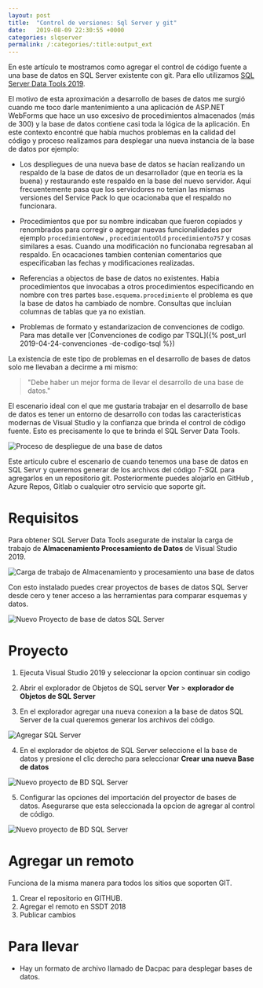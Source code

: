 ```yaml
---
layout: post
title:  "Control de versiones: Sql Server y git"
date:   2019-08-09 22:30:55 +0000
categories: slqserver
permalink: /:categories/:title:output_ext
---
```


En este artículo te mostramos como agregar el control de código fuente a una base de datos en SQL Server existente con git.
Para ello utilizamos [SQL Server Data Tools 2019](https://docs.microsoft.com/es-es/sql/ssdt/download-sql-server-data-tools-ssdt?view=sql-server-2017).

El motivo de esta aproximación a desarrollo de bases de datos me surgió cuando me toco darle mantenimiento a una aplicación de ASP.NET WebForms que hace un uso excesivo de procedimientos almacenados (más de 300) y la base de datos contiene casi toda la lógica de la aplicación. En este contexto encontré que había muchos problemas en la calidad del código y proceso realizamos para desplegar una nueva instancia de la base de datos por ejemplo:

* Los despliegues de una nueva base de datos se hacían realizando un respaldo de la base de datos de un desarrollador (que en teoría es la buena) y restaurando este respaldo en  la base del nuevo servidor. Aquí frecuentemente pasa que los servicdores no tenian las mismas versiones del Service Pack lo que ocacionaba que el respaldo no funcionara.

* Procedimientos que por su nombre indicaban que fueron copiados y renombrados para corregir o agregar nuevas funcionalidades por ejemplo `procedimientoNew` , `procedimientoOld` `procedimiento757` y cosas similares a esas. Cuando una modificación no funcionaba regresaban al respaldo. En ocacaciones tambien contenian comentarios que especificaban las fechas y modificaciones realizadas.

* Referencias a objectos de base de datos no existentes. Habia procedimientos que invocabas a otros procedimientos especificando en nombre con tres partes `base.esquema.procedimiento` el problema es que la base de datos ha cambiado de nombre. Consultas que incluian columnas de tablas que ya no existian.

* Problemas de formato y estandarizacion de convenciones de codigo. Para mas detalle ver [Convenciones de codigo par TSQL]({% post_url 2019-04-24-convenciones -de-codigo-tsql %})

La existencia de este tipo de problemas en el desarrollo de bases de datos solo me llevaban a decirme a mi mismo:

> "Debe haber un mejor forma de llevar el desarrollo de una base de datos."

El escenario ideal con el que me gustaria trabajar en el desarrollo de base de datos es tener un entorno de desarrollo con todas las caracteristicas modernas de Visual Studio y la confianza que brinda el control de código fuente. Esto es precisamente lo que te brinda el SQL Server Data Tools.

<img data-src="/img/DevopsDeployment.png" class="lazyload"  alt="Proceso de despliegue de una base de datos">

Este articulo cubre el escenario de cuando tenemos una base de datos en SQL Servr y queremos generar de los archivos del código *T-SQL* para agregarlos en un repositorio git. Posteriormente puedes alojarlo en GitHub , Azure Repos, Gitlab o cualquier otro servicio que soporte git.

# Requisitos

Para obtener SQL Server Data Tools asegurate de instalar la carga de trabajo de **Almacenamiento Procesamiento de Datos** de Visual Studio 2019.

<img data-src="/img/DatosWorkload.JPG" class="lazyload"  alt="Carga de trabajo de Almacenamiento y procesamiento una base de datos">

Con esto instalado puedes crear proyectos de bases de datos SQL Server desde cero y tener acceso a las herramientas para comparar esquemas y datos.

<img data-src="/img/NuevoProyectoBD.PNG" class="lazyload"  alt="Nuevo Proyecto de base de datos SQL Server">

# Proyecto

1. Ejecuta Visual Studio 2019 y seleccionar la opcion continuar sin codigo

2. Abrir el explorador de Objetos de SQL server   **Ver** > **explorador de Objetos de SQL Server**

3. En el explorador agregar una nueva conexion a la base de datos SQL Server de la cual queremos generar los archivos del código.

<img data-src="/img/AddSqlServer.JPG" class="lazyload"  alt="Agregar SQL Server">

4. En el explorador de objetos de SQL Server seleccione el la base de datos y presione el clic derecho para seleccionar **Crear una nueva Base de datos**

<img data-src="/img/NuevoProyectoBD.JPG" class="lazyload"  alt="Nuevo proyecto de BD SQL Server">

5. Configurar las opciones del importación del proyector de bases de datos. Asegurarse que esta seleccionada la opcion de agregar al control de código.

<img data-src="/img/AddDataBases.JPG" class="lazyload"  alt="Nuevo proyecto de BD SQL Server">

# Agregar un remoto

Funciona de la misma manera para todos los sitios que soporten GIT. 

 1. Crear el repositorio en GITHUB.
 2. Agregar el remoto en SSDT 2018
 3. Publicar cambios

# Para llevar

* Hay un formato de archivo llamado de Dacpac para desplegar bases de datos.